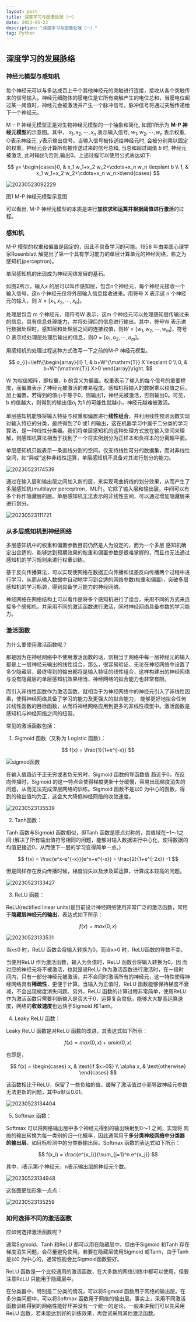 ```yaml
---
layout: post
title: 深度学习与图像处理（一）
date: 2023-05-23
description: "深度学习与图像处理（一）"
tag: Python
---
```

## 深度学习的发展脉络

### 神经元模型与感知机

每个神经元可以与多达成百上千个其他神经元的突触进行连接，接收从各个突触传来的信号输入。神经元细胞体的膜电位是它所有突触产生的电位总和，当膜电位超过某一阈值时，神经元会被激活并产生一个脉冲信号。脉冲信号将通过突触传递给下一个神经元。

$\mathrm{M}-\mathrm{P}$ 神经元模型正是对生物神经元模型的一个抽象和简化, 如图1所示为 **M-P 神经元模型**的示意图。其中， $x_1, x_2, \cdots, x_n$ 表示输入信号, $w_1, w_2, \cdots, w_n$ 表示权重, ○表示神经元, $y$表示输出信号。当输入信号被传送给神经元时, 会被分别乘以固定的权重。神经元会计算所有被传送过来的信号总和, 当总和超过阈值 $b$ 时, 神经元被激活, 此时输出1;否则,输出0。上述过程可以使用公式表达如下:

$$
y= \begin{cases}0, & x_1 w_1+x_2 w_2+\cdots+x_n w_n \leqslant b \\ 1, & x_1 w_1+x_2 w_2+\cdots+x_n w_n>b\end{cases}
$$

![20230523092229](https://cdn.jsdelivr.net/gh/ChanJeunlam/PicgoBed/blogs/pictures/20230523092229.png)

图1 M-P 神经元模型示意图

可以看出, M-P 神经元模型的本质是进行**加权求和运算并根据阈值进行激活**的过程。

### 感知机

M-P 模型的权重和偏置是固定的，因此不具备学习的可能。1958 年由美国心理学家Rosenblatt 解提出了第一个具有学习能力的单层计算单元的神经网络，称之为感知机(perceptron)。

单层感知机的出现成为神经网络发展的基石。

如图2所示，输入x 的层可以叫作感知层，包含n个神经元，每个神经元接收一个输入信号，这n 个神经元仅将外部输入信息接收进来。用符号 X 表示这 n 个神经元的输入，则 $X = [x_1, x_2 ,\cdots, x_n]$。

处理层包含 m 个神经元，用符号W 表示，这m 个神经元可以处理感知层传输过来的信息，具有信息处理能力，并将处理后的信息进行输出。其中，符号W 表示进行数据处理时，感知层和处理层之间的连接权值，则$W = [w_1, w_2,  \cdots, w_m ]$，符号 O 表示经处理层处理后输出的信息，则$O = [o_1,o_2,\cdots,o_m]$。

用感知机的处理过程这种方式改写一下之前的M-P 神经元模型。

$$
o_{i}=\left\{\begin{array}{ll}
1, & b+W^{\mathrm{T}} X \leqslant 0 \\
0, & b+W^{\mathrm{T}} X>0
\end{array}\right.
$$

W 为权值矩阵，即权重，b 的含义为偏置。权重表示了输入的每个信号的重要程度，而偏置表示了神经元被激活的难易程度。感知机将输入的数据乘以权值之后，加上偏置，若得到的值小于等于0，则输出1，神经元被激活，否则输出0。可见，b 的值越大，则得到的输出值$o_i$ 为1 的可能性就越小，神经元越难被激活。

单层感知机能够将输入特征与权重和偏置进行**线性组合**，并利用线性预测函数实现对输入特征的分类，最终得到了0 或1 的输出，这在机器学习中属于二分类的学习算法，是一种线性分类器。我们将单层感知机的这种处理方式放在输入空间来理解，则感知机算法相当于找到了一个将实例划分为正样本和负样本的分离超平面。

单层感知机只能表示一条直线分割的空间，仅支持线性可分的数据集，而对非线性空间，如“异或”这种非线性运算，单层感知机不具备对其进行划分的能力。

![20230523174539](https://cdn.jsdelivr.net/gh/ChanJeunlam/PicgoBed/blogs/pictures/20230523174539.png)

通过在输入层和输出层之间加入新的层，来实现弯曲折线的划分效果，从而产生了多层感知机(multilayer perceptron，MLP)。它除了输入层和输出层，中间可以有多个称作隐藏层的层。单层感知机无法表示的非线性空间，可以通过增加隐藏层来进行划分。

![20230523111721](https://cdn.jsdelivr.net/gh/ChanJeunlam/PicgoBed/blogs/pictures/20230523111721.png)

### 从多层感知机到神经网络

多层感知机中的权重和偏置参数目前仍然是人为设定的，而为一个多层
感知机确定出合适的、能够达到预期效果的权重和偏置参数是很难掌握的，而且也无法通过感知机的学习规则来进行权重训练。

基于反向传播算法，可以实现使网络在数据正向传播和误差反向传播两个过程中进行学习，从而从输入数据中自动地学习到合适的网络参数(权重和偏置)，突破多层感知机的学习瓶颈，得到具备学习能力的神经网络。

神经网络在网络结构上可以看作是将多个感知机进行了组合，采用不同的方式来连接多个感知机，并采用不同的激活函数进行激活，同时神经网络具备参数的学习能力。

### 激活函数

为什么要使用激活函数呢？

那是因为在神经网络中不使用激活函数的话，则相当于网络中每一层神经元的输入都是上一层神经元输出的线性组合，那么，很容易验证，无论在神经网络中设置了多少隐藏层，最终得到的输出都将是输入特征的线性组合，这样构建出的神经网络与没有隐藏层的单层感知机效果相当，神经网络的拟合能力也非常有限。

而引入非线性函数作为激活函数，就相当于为神经网络中的神经元引入了非线性因素，使得神经网络具备了学习的能力及更强大的拟合能力，
能够更好地拟合任何非线性函数的目标函数，从而将神经网络应用到更多的非线性模型中。激活函数是感知机与神经网络之间的纽带。

常见的激活函数包括：

1. Sigmoid 函数（又称为 Logistic 函数）：

$$
f(x) = \frac{1}{1+e^{-x}}
$$

![sigmod函数](https://cdn.jsdelivr.net/gh/ChanJeunlam/PicgoBed/blogs/pictures/sigmod函数.jpg)

在输入值趋近于正无穷或者负无穷时，Sigmoid 函数的导函数值
趋近于0，在反向传播时，Sigmoid 的这一特点会使得梯度更新十分缓慢，容易出现梯度消失的问题，从而无法完成深层网络的训练。Sigmoid 函数不是以0 为中心的函数，得到的输出值均为正，这会大大降低神经网络的收敛速度。

![20230523135539](https://cdn.jsdelivr.net/gh/ChanJeunlam/PicgoBed/blogs/pictures/20230523135539.png)

2. Tanh函数：

Tanh 函数与Sigmoid 函数相似，但Tanh 函数是原点对称的，其值域在−1～1之间:(解决了所有输出值符号相同的问题，能够对输入数据进行中心化，使得数据的均值更接近0，从而使下一层的学习变得简单一点。)

$$
f(x) = \frac{e^x-e^{-x}}{e^x+e^{-x}} = \frac{2}{1+e^{-2x}} -1
$$

但是同样存在反向传播时候，梯度消失以及涉及幂运算，计算成本较高的问题。

![20230523133427](https://cdn.jsdelivr.net/gh/ChanJeunlam/PicgoBed/blogs/pictures/20230523133427.png)

3. ReLU 函数：

ReLU(rectified linear units)是目前设计神经网络使用非常广泛的激活函数，常用于**隐藏层神经元的输出**，表达式如下所示：

$$
f(x) = max(0,x)
$$

![20230523133531](https://cdn.jsdelivr.net/gh/ChanJeunlam/PicgoBed/blogs/pictures/20230523133531.png)

当x≤0 时，ReLU 函数会将输入转换为0，而当x>0 时，ReLU函数的导数不变。

当使用ReLU 作为激活函数，输入为负值时，ReLU 函数会将输入转换为0，因
而对应的神经元将不被激活，也就是说ReLU 作为激活函数进行激活时，在一段时
间内，只有一部分神经元被激活，并不会同时激活所有的神经元，这一特性使得神经网络具有**稀疏性**，更便于计算。当输入为正值时，ReLU 函数能够保持梯度不衰减，不会出现梯度消失问题。另外，ReLU 函数的计算过程非常简单，使用ReLU作为激活函数只需要判断输入是否大于0，运算复杂度低，能够大大提高运算速度，网络的**收敛速度**也远快于Sigmoid 和Tanh。

4. Leaky ReLU 函数：

Leaky ReLU 函数是对ReLU 函数的改进，其表达式如下所示：

$$
f(x) = max(0,x)+\alpha min(0,x)
$$

也即是，

$$
f(x) = \begin{cases} x, & \text{if $x>0$} \\ \alpha x, & \text{otherwise} \end{cases}
$$

该函数相比于ReLU，保留了一些负轴的值，缓解了激活值过小而导致神经元参数无法更新的问题，其中$\alpha$默认0.01。

![20230523134404](https://cdn.jsdelivr.net/gh/ChanJeunlam/PicgoBed/blogs/pictures/20230523134404.png)

5. Softmax 函数：

Softmax 可以将网络输出层中多个神经元得到的输出映射到0～1 之间，实现将
网络的输出转换为每一类别的归一化概率，因此通常用于**多分类神经网络中分类器
的输出层**，如目标检测中的分类器输出层。Softmax 函数的表达式如下所示：

$$
f(x_i) = \frac{e^{x_i}}{\sum_{j=1}^n e^{x_j}}
$$

其中，i表示第i个神经元，n表示输出层的神经元个数。

![20230523134948](https://cdn.jsdelivr.net/gh/ChanJeunlam/PicgoBed/blogs/pictures/20230523134948.png)

这张图更加形象一点点：

![20230523135259](https://cdn.jsdelivr.net/gh/ChanJeunlam/PicgoBed/blogs/pictures/20230523135259.png)

### 如何选择不同的激活函数

应如何选择激活函数呢？

通常Sigmoid、Tanh 和ReLU 都可以用在隐藏层中，但由于Sigmoid 和Tanh 存在梯度消失问题，会尽量避免使用。若要在隐藏层使用Sigmoid 或Tanh，由于Tanh 是以0 为中心的，通常性能会比Sigmoid函数要好。

ReLU 函数是一个比较通用的激活函数，在大多数的网络训练中都可以使用，但要注意ReLU 只能用于隐藏层中。

在分类器中，特别是二分类的情况，可以将Sigmoid 函数用于网络的输出层。在多分类问题中，可以将Softmax 函数用于网络的输出层。事实上，采用不同激活函数训练得到的网络性能好坏并没有一个统一的定论，一般来讲我们可以先采用ReLU 函数，若未能达到好的训练效果，再尝试采用其他激活函数。
